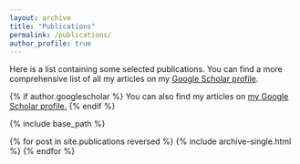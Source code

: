 ```yaml
---
layout: archive
title: "Publications"
permalink: /publications/
author_profile: true
---
```


Here is a list containing some selected publications. You can find a more comprehensive list of all my articles on my [Google Scholar profile](https://scholar.google.com/citations?user=a2uYCMIAAAAJ&hl=it&oi=ao).

{% if author.googlescholar %}
  You can also find my articles on <u><a href="{{author.googlescholar}}">my Google Scholar profile</a>.</u>
{% endif %}

{% include base_path %}

{% for post in site.publications reversed %}
  {% include archive-single.html %}
{% endfor %}
